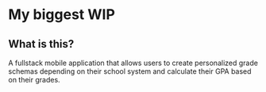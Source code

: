# My biggest WIP

## What is this?

A fullstack mobile application that allows users to create personalized grade schemas depending on their school system and calculate their GPA based on their grades.
